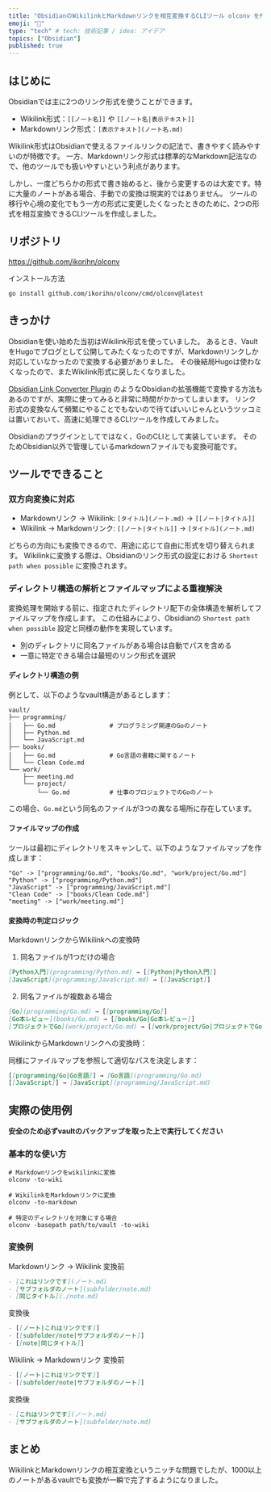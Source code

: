 ```yaml
---
title: "ObsidianのWikilinkとMarkdownリンクを相互変換するCLIツール olconv を作った"
emoji: "🤖"
type: "tech" # tech: 技術記事 / idea: アイデア
topics: ["Obsidian"]
published: true
---
```


## はじめに

Obsidianでは主に2つのリンク形式を使うことができます。

- Wikilink形式：`[[ノート名]]` や `[[ノート名|表示テキスト]]`
- Markdownリンク形式：`[表示テキスト](ノート名.md)`

Wikilink形式はObsidianで使えるファイルリンクの記法で、書きやすく読みやすいのが特徴です。
一方、Markdownリンク形式は標準的なMarkdown記法なので、他のツールでも扱いやすいという利点があります。

しかし、一度どちらかの形式で書き始めると、後から変更するのは大変です。特に大量のノートがある場合、手動での変換は現実的ではありません。
ツールの移行や心境の変化でもう一方の形式に変更したくなったときのために、2つの形式を相互変換できるCLIツールを作成しました。

## リポジトリ

https://github.com/ikorihn/olconv

インストール方法

```shell
go install github.com/ikorihn/olconv/cmd/olconv@latest
```

## きっかけ

Obsidianを使い始めた当初はWikilink形式を使っていました。
あるとき、VaultをHugoでブログとして公開してみたくなったのですが、Markdownリンクしか対応していなかったので変換する必要がありました。
その後結局Hugoは使わなくなったので、またWikilink形式に戻したくなりました。

[Obsidian Link Converter Plugin](https://github.com/ozntel/obsidian-link-converter) のようなObsidianの拡張機能で変換する方法もあるのですが、実際に使ってみると非常に時間がかかってしまいます。
リンク形式の変換なんて頻繁にやることでもないので待てばいいじゃんというツッコミは置いておいて、高速に処理できるCLIツールを作成してみました。

Obsidianのプラグインとしてではなく、GoのCLIとして実装しています。
そのためObsidian以外で管理しているmarkdownファイルでも変換可能です。

## ツールでできること

### 双方向変換に対応
- Markdownリンク → Wikilink: `[タイトル](ノート.md)` → `[[ノート|タイトル]]`
- Wikilink → Markdownリンク: `[[ノート|タイトル]]` → `[タイトル](ノート.md)`

どちらの方向にも変換できるので、用途に応じて自由に形式を切り替えられます。
Wikilinkに変換する際は、Obsidianのリンク形式の設定における `Shortest path when possible` に変換されます。

### ディレクトリ構造の解析とファイルマップによる重複解決

変換処理を開始する前に、指定されたディレクトリ配下の全体構造を解析してファイルマップを作成します。
この仕組みにより、Obsidianの `Shortest path when possible` 設定と同様の動作を実現しています。

- 別のディレクトリに同名ファイルがある場合は自動でパスを含める
- 一意に特定できる場合は最短のリンク形式を選択

#### ディレクトリ構造の例

例として、以下のようなvault構造があるとします：

```
vault/
├── programming/
│   ├── Go.md               # プログラミング関連のGoのノート
│   ├── Python.md
│   └── JavaScript.md
├── books/
│   ├── Go.md               # Go言語の書籍に関するノート
│   └── Clean Code.md
└── work/
    ├── meeting.md
    └── project/
        └── Go.md           # 仕事のプロジェクトでのGoのノート
```

この場合、`Go.md`という同名のファイルが3つの異なる場所に存在しています。

#### ファイルマップの作成

ツールは最初にディレクトリをスキャンして、以下のようなファイルマップを作成します：

```
"Go" -> ["programming/Go.md", "books/Go.md", "work/project/Go.md"]
"Python" -> ["programming/Python.md"]
"JavaScript" -> ["programming/JavaScript.md"]
"Clean Code" -> ["books/Clean Code.md"]
"meeting" -> ["work/meeting.md"]
```

#### 変換時の判定ロジック

MarkdownリンクからWikilinkへの変換時

1. 同名ファイルが1つだけの場合

```markdown
[Python入門](programming/Python.md) → [[Python|Python入門]]
[JavaScript](programming/JavaScript.md) → [[JavaScript]]
```
   
2. 同名ファイルが複数ある場合

```markdown
[Go](programming/Go.md) → [[programming/Go]]
[Go本レビュー](books/Go.md) → [[books/Go|Go本レビュー]]
[プロジェクトでGo](work/project/Go.md) → [[work/project/Go|プロジェクトでGo]]
```

WikilinkからMarkdownリンクへの変換時：

同様にファイルマップを参照して適切なパスを決定します：

```markdown
[[programming/Go|Go言語]] → [Go言語](programming/Go.md)
[[JavaScript]] → [JavaScript](programming/JavaScript.md)
```

## 実際の使用例

**安全のため必ずvaultのバックアップを取った上で実行してください**

### 基本的な使い方

```shell
# Markdownリンクをwikilinkに変換
olconv -to-wiki

# WikilinkをMarkdownリンクに変換
olconv -to-markdown

# 特定のディレクトリを対象にする場合
olconv -basepath path/to/vault -to-wiki
```

### 変換例

Markdownリンク -> Wikilink
変換前
```markdown
- [これはリンクです](ノート.md)
- [サブフォルダのノート](subfolder/note.md)
- [同じタイトル](./note.md)
```

変換後
```markdown
- [[ノート|これはリンクです]]
- [[subfolder/note|サブフォルダのノート]]
- [[note|同じタイトル]]
```

Wikilink -> Markdownリンク
変換前
```markdown
- [[ノート|これはリンクです]]
- [[subfolder/note|サブフォルダのノート]]
```

変換後
```markdown
- [これはリンクです](ノート.md)
- [サブフォルダのノート](subfolder/note.md)
```

## まとめ

WikilinkとMarkdownリンクの相互変換というニッチな問題でしたが、1000以上のノートがあるvaultでも変換が一瞬で完了するようになりました。

